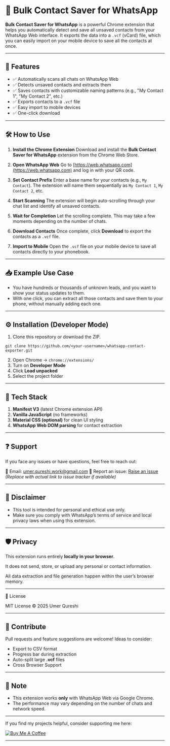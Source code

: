 # 📇 Bulk Contact Saver for WhatsApp

**Bulk Contact Saver for WhatsApp** is a powerful Chrome extension that helps you automatically detect and save all unsaved contacts from your WhatsApp Web interface. It exports the data into a `.vcf` (vCard) file, which you can easily import on your mobile device to save all the contacts at once.

---

## 🚀 Features

* ✅ Automatically scans all chats on WhatsApp Web
* ✅ Detects unsaved contacts and extracts them
* ✅ Saves contacts with customizable naming patterns (e.g., "My Contact 1", "My Contact 2", etc.)
* ✅ Exports contacts to a `.vcf` file
* ✅ Easy import to mobile devices
* ✅ One-click download

---

## 🛠️ How to Use

1. **Install the Chrome Extension**
   Download and install the **Bulk Contact Saver for WhatsApp** extension from the Chrome Web Store.

2. **Open WhatsApp Web**
   Go to [https://web.whatsapp.com](https://web.whatsapp.com) and log in with your QR code.

3. **Set Contact Prefix**
   Enter a base name for your contacts (e.g., `My Contact`). The extension will name them sequentially as `My Contact 1`, `My Contact 2`, etc.

4. **Start Scanning**
   The extension will begin auto-scrolling through your chat list and identify all unsaved contacts.

5. **Wait for Completion**
   Let the scrolling complete. This may take a few moments depending on the number of chats.

6. **Download Contacts**
   Once complete, click **Download** to export the contacts as a `.vcf` file.

7. **Import to Mobile**
   Open the `.vcf` file on your mobile device to save all contacts directly to your phonebook.

---

## 📥 Example Use Case

* You have hundreds or thousands of unknown leads, and you want to show your status updates to them.
* With one click, you can extract all those contacts and save them to your phone, without manually adding each one.

---

## ⚙ Installation (Developer Mode)

1. Clone this repository or download the ZIP.
```
git clone https://github.com/<your-username>/whatsapp-contact-exporter.git
```

2. Open Chrome → `chrome://extensions/`
3. Turn on **Developer Mode**
4. Click **Load unpacked**
5. Select the project folder

---

## 🧠 Tech Stack

1. **Manifest V3** (latest Chrome extension API)
2. **Vanilla JavaScript** (no frameworks)
3. **Material CSS (optional)** for clean UI styling
4. **WhatsApp Web DOM parsing** for contact extraction

---

## ❓ Support

If you face any issues or have questions, feel free to reach out:

📧 Email: [umer.qureshi.work@gmail.com](mailto:umer.qureshi.work@gmail.com)
🐞 Report an issue: [Raise an issue](#) *(Replace with actual link to issue tracker if available)*

---

## 🔐 Disclaimer

* This tool is intended for personal and ethical use only.
* Make sure you comply with WhatsApp’s terms of service and local privacy laws when using this extension.

---
## 🛡️ Privacy

This extension runs entirely **locally in your browser**.

It does not send, store, or upload any personal or contact information.

All data extraction and file generation happen within the user’s browser memory.

---

📜 License

MIT License © 2025 Umer Qureshi

---

## 🌟 Contribute

Pull requests and feature suggestions are welcome!
Ideas to consider:

+ Export to CSV format
+ Progress bar during extraction
+ Auto-split large **.vcf** files
+ Cross Browser Support

---

## 📌 Note

* This extension works **only** with WhatsApp Web via Google Chrome.
* The performance may vary depending on the number of chats and network speed.

---

If you find my projects helpful, consider supporting me here:

[![Buy Me A Coffee](https://img.shields.io/badge/Buy%20Me%20a%20Coffee-%23FFDD00.svg?style=for-the-badge&logo=buy-me-a-coffee&logoColor=black)](https://www.buymeacoffee.com/<your-username>)

---

